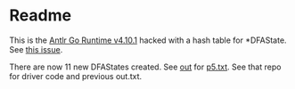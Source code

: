 # Readme

This is the [Antlr Go Runtime v4.10.1](https://github.com/antlr/antlr4/blob/8b0cc382067fcb7e011215b8e231535a09c041e2/runtime/Go/antlr/) hacked with a hash table for *DFAState.
See [this issue](https://github.com/antlr/antlr4/issues/3718).

There are now 11 new DFAStates created. See [out](https://github.com/kaby76/gohack/blob/main/out)
for [p5.txt](https://github.com/kaby76/issue-3718/blob/main/p5.txt). See that repo
for driver code and previous out.txt.